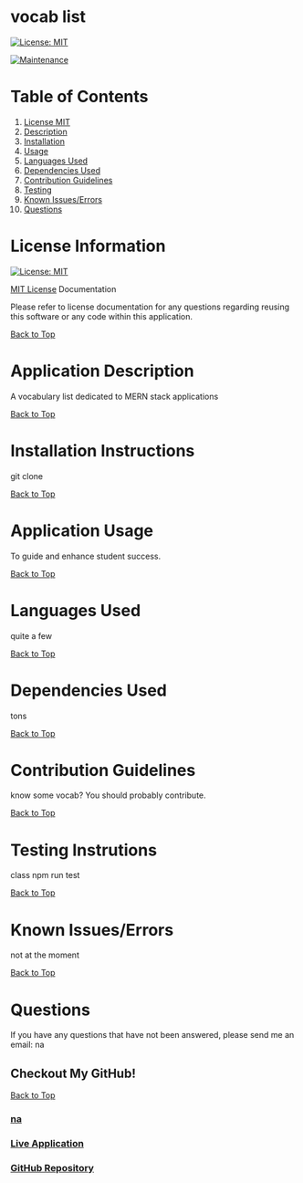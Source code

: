 # vocab list

[![License: MIT](https://img.shields.io/badge/License-MIT-yellow.svg)](https://opensource.org/licenses/MIT)

[![Maintenance](https://img.shields.io/badge/Maintained%3F-yes-green.svg)](https://GitHub.com/Naereen/StrapDown.js/graphs/commit-activity)

# Table of Contents
1. [License MIT](#license-information)
2. [Description](#application-description)
3. [Installation](#installation-instructions)
4. [Usage](#application-usage)
5. [Languages Used](#languages-used)
6. [Dependencies Used](#dependencies-used)
7. [Contribution Guidelines](#contribution-guidelines)
8. [Testing](#testing-instrutions)
9. [Known Issues/Errors](#known-issues/errors)
10. [Questions](#questions)

# License Information

[![License: MIT](https://img.shields.io/badge/License-MIT-yellow.svg)](https://opensource.org/licenses/MIT)

[MIT License](https://www.mit.edu/~amini/LICENSE.md) Documentation

Please refer to license documentation for any questions regarding reusing 
this software or any code within this application.

[Back to Top](#table-of-contents)

# Application Description

A vocabulary list dedicated to MERN stack applications

[Back to Top](#table-of-contents)

# Installation Instructions

git clone 

[Back to Top](#table-of-contents)

# Application Usage

To guide and enhance student success.

[Back to Top](#table-of-contents)

# Languages Used

quite a few

[Back to Top](#table-of-contents)

# Dependencies Used

tons

[Back to Top](#table-of-contents)

# Contribution Guidelines

know some vocab? You should probably contribute.

[Back to Top](#table-of-contents)

# Testing Instrutions

class npm run test

[Back to Top](#table-of-contents)

# Known Issues/Errors

not at the moment

[Back to Top](#table-of-contents)

# Questions

If you have any questions that have not been answered, please send me an email: na

## Checkout My GitHub!

[Back to Top](#table-of-contents)

### [na](https://github.com/na)
### [Live Application](na)
### [GitHub Repository](https://github.com/sofiatejada/vocab-list)